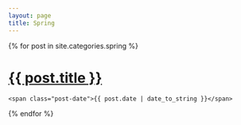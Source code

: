 ```yaml
---
layout: page
title: Spring
---
```


<div class="posts">
  {% for post in site.categories.spring %}
  <div class="post">
    <h1 class="post-title">
      <a href="{{ site.url }}{{ post.url }}">
        {{ post.title }}
      </a>
    </h1>

    <span class="post-date">{{ post.date | date_to_string }}</span>
  </div>
  {% endfor %}
</div>